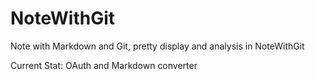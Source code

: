 # NoteWithGit
Note with Markdown and Git, pretty display and analysis in NoteWithGit

Current Stat: OAuth and Markdown converter

